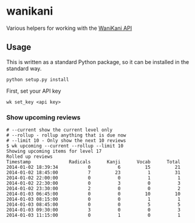# wanikani

Various helpers for working with the [WaniKani API](http://www.wanikani.com/api)

## Usage

This is written as a standard Python package, so it can be installed in the standard way.

```
python setup.py install
```

First, set your API key

```
wk set_key <api key>
```

### Show upcoming reviews

```
# --current show the current level only
# --rollup - rollup anything that is due now
# --limit 10 - Only show the next 10 reviews
$ wk upcoming --current --rollup --limit 10
Showing upcoming items for level 17
Rolled up reviews
Timestamp              Radicals      Kanji      Vocab      Total
2014-01-02 18:39:34           0          6         15         21
2014-01-02 18:45:00           7         23          1         31
2014-01-02 22:00:00           0          0          1          1
2014-01-02 22:30:00           0          3          0          3
2014-01-02 23:30:00           2          0          0          2
2014-01-03 06:45:00           0          0         10         10
2014-01-03 08:15:00           0          0          1          1
2014-01-03 08:45:00           0          0          5          5
2014-01-03 09:30:00           3          0          0          3
2014-01-03 11:15:00           0          1          0          1
```
